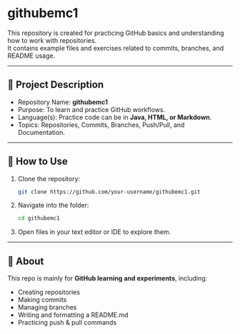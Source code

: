 # githubemc1

This repository is created for practicing GitHub basics and understanding how to work with repositories.  
It contains example files and exercises related to commits, branches, and README usage.

---

## 📝 Project Description
- Repository Name: **githubemc1**  
- Purpose: To learn and practice GitHub workflows.  
- Language(s): Practice code can be in **Java, HTML, or Markdown**.  
- Topics: Repositories, Commits, Branches, Push/Pull, and Documentation.  

---

## 🚀 How to Use
1. Clone the repository:
   ```bash
   git clone https://github.com/your-username/githubemc1.git
   ```
2. Navigate into the folder:
   ```bash
   cd githubemc1
   ```
3. Open files in your text editor or IDE to explore them.  

---

## 📌 About
This repo is mainly for **GitHub learning and experiments**, including:  
- Creating repositories  
- Making commits  
- Managing branches  
- Writing and formatting a README.md  
- Practicing push & pull commands
